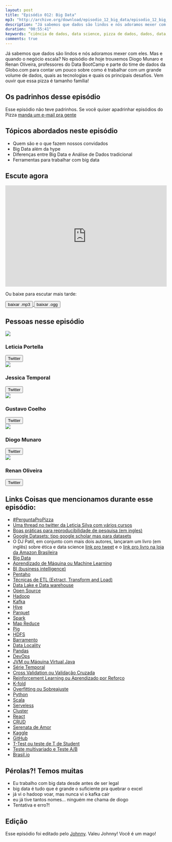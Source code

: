 ```yaml
---
layout: post
title: "Episódio 012: Big Data"
mp3: "http://archive.org/download/episodio_12_big_data/episodio_12_big_data.mp3"
description: "Já sabemos que dados são lindos e nós adoramos mexer com eles. Mas e quando o negócio escala? No episódio de hoje trouxemos Diogo Munaro e Renan Oliveira, professores do Data BootCamp e parte do time de dados da Globo.com para contar um pouco sobre como é trabalhar com um grande volume de dados, quais as tecnologias e quais os principais desafios. Vem ouvir que essa pizza é tamanho família!"
duration: "00:55:41"
keywords: “ciência de dados, data science, pizza de dados, dados, data, data Science pizza, python, ds, machine learning, open source, big data, kafka, business intelligence, mulheres podcasters, mulheres em ti, mulheres em stem, estatística"
comments: true
---
```


Já sabemos que dados são lindos e nós adoramos mexer com eles. Mas e quando o negócio escala? No episódio de hoje trouxemos Diogo Munaro e Renan Oliveira, professores do Data BootCamp e parte do time de dados da Globo.com para contar um pouco sobre como é trabalhar com um grande volume de dados, quais as tecnologias e quais os principais desafios. Vem ouvir que essa pizza é tamanho família!

## Os padrinhos desse episódio

Esse episódio não teve padrinhos. Se você quiser apadrinhar episódios do Pizza [manda um e-mail pra gente](maito:pizzadedados@gmail.com)

## Tópicos abordados neste episódio

- Quem são e o que fazem nossos convidados
- Big Data além da hype
- Diferenças entre Big Data e Análise de Dados tradicional
- Ferramentas para trabalhar com big data

## Escute agora

<iframe width="100%" height="315" src="https://www.youtube.com/embed/iPBKZun6CuU" frameborder="0" allow="autoplay; encrypted-media" allowfullscreen></iframe>

Ou baixe para escutar mais tarde:
<div class="download">
  <a href="http://archive.org/download/episodio_12_big_data/episodio_12_big_data.mp3">
    <button class="btn btn-mp3">baixar .mp3</button>
  </a>
  <a href="http://archive.org/download/episodio_12_big_data/episodio_12_big_data.ogg">
    <button class="btn btn-ogg">baixar .ogg</button>
  </a>
</div>

## Pessoas nesse episódio

<div class="row">
  <div class="pizzaiolo-img">
    <img class="img-circle" src="{{ site.lele_photo }}">
  </div>
  <div>
    <h3>Leticia Portella</h3>
    <a href="https://twitter.com/leleportella">
      <button class="btn btn-twitter">Twitter</button>
    </a>
  </div>
</div>
<div class="row">
  <div class="pizzaiolo-img">
    <img class="img-circle" src="{{ site.jess_photo }}">
  </div>
  <div>
    <h3>Jessica Temporal</h3>
    <a href="https://twitter.com/jesstemporal">
      <button class="btn btn-twitter">Twitter</button>
    </a>
  </div>
</div>
<div class="row">
  <div class="pizzaiolo-img">
    <img class="img-circle" src="{{ site.gust_photo }}">
  </div>
  <div>
    <h3>Gustavo Coelho</h3>
    <a href="https://twitter.com/gusrabbit">
      <button class="btn btn-twitter">Twitter</button>
    </a>
  </div>
</div>
<div class="row">
  <div class="pizzaiolo-img">
    <img class="img-circle" src="https://pbs.twimg.com/profile_images/555881862128607234/I_xAriF8_400x400.jpeg">
  </div>
  <div>
    <h3>Diogo Munaro</h3>
    <a href="https://twitter.com/diogomvieira">
      <button class="btn btn-twitter">Twitter</button>
    </a>
  </div>
</div>
<div class="row">
  <div class="pizzaiolo-img">
    <img class="img-circle" src="https://pbs.twimg.com/profile_images/994756352307269633/Ax3lBwB3_400x400.jpg">
  </div>
  <div>
    <h3>Renan Oliveira</h3>
    <a href="https://twitter.com/renan_oliveira">
      <button class="btn btn-twitter">Twitter</button>
    </a>
  </div>
</div>

## Links Coisas que mencionamos durante esse episódio:

- [#PerguntaProPizza](https://twitter.com/search?q=%23perguntapropizza&src=typd)
- [Uma thread no twitter da Leticia Silva com vários cursos](https://twitter.com/dii_lua/status/1035662190748073986)
- [Boas práticas para reproducibilidade de pesquisa (em ingles)](https://www.kaggle.com/rtatman/reproducible-research-best-practices-jupytercon)
- [Google Datasets: tipo google scholar mas para datasets](https://toolbox.google.com/datasetsearch)
- O DJ Patil, em conjunto com mais dois autores, lançaram um livro (em inglês) sobre ética e data science [link pro tweet](https://twitter.com/dpatil/status/1039185736191422466) e o  [link pro livro na loja da Amazon Brasileira](https://www.amazon.com.br/Ethics-Data-Science-Mike-Loukides-ebook/dp/B07GTC8ZN7)
- [Big Data](https://pt.wikipedia.org/wiki/Big_data)
- [Aprendizado de Máquina ou Machine Learning](https://pt.wikipedia.org/wiki/Aprendizado_de_m%C3%A1quina)
- [BI (business intelligence)](https://pt.wikipedia.org/wiki/Intelig%C3%AAncia_empresarial)
- [Pentaho](https://pt.wikipedia.org/wiki/Pentaho)
- [Técnicas de ETL (Extract, Transform and Load)](https://canaltech.com.br/business-intelligence/entendendo-o-processo-de-etl-22850/)
- [Data Lake e Data warehouse](http://www.cienciaedados.com/data-lake-a-fonte-do-big-data/)
- [Open Source](https://pt.wikipedia.org/wiki/C%C3%B3digo_aberto)
- [Hadoop](https://hadoop.apache.org/)
- [Kafka](https://kafka.apache.org/)
- [Hive](https://hive.apache.org/)
- [Parquet](http://parquet.apache.org/)
- [Spark](https://spark.apache.org/)
- [Map Reduce](https://pt.wikipedia.org/wiki/MapReduce)
- [Pig](https://pig.apache.org/)
- [HDFS](https://hadoop.apache.org/docs/r1.2.1/hdfs_design.html)
- [Barramento](https://pt.wikipedia.org/wiki/Barramento)
- [Data Locality](https://jaceklaskowski.gitbooks.io/mastering-apache-spark/content/spark-data-locality.html)
- [Pandas](https://pandas.pydata.org/)
- [DevOps](https://pt.wikipedia.org/wiki/DevOps)
- [JVM ou Máquina Virtual Java](https://pt.wikipedia.org/wiki/M%C3%A1quina_virtual_Java)
- [Série Temporal](https://pt.wikipedia.org/wiki/S%C3%A9rie_temporal)
- [Cross Validation ou Validação Cruzada](https://pt.wikipedia.org/wiki/Valida%C3%A7%C3%A3o_cruzada)
- [Reinforcement Learning ou Aprendizado por Reforço](https://en.wikipedia.org/wiki/Reinforcement_learning)
- [K-fold](https://pt.wikipedia.org/wiki/Valida%C3%A7%C3%A3o_cruzada)
- [Overfitting ou Sobreajuste](https://pt.wikipedia.org/wiki/Sobreajuste)
- [Python](http://python.org.br/)
- [Scala](https://www.scala-lang.org/)
- [Serveless](https://serverless.com/)
- [Cluster](https://pt.wikipedia.org/wiki/Cluster)
- [React](https://reactjs.org/)
- [CRUD](https://pt.wikipedia.org/wiki/CRUD)
- [Serenata de Amor](http://serenata.ai/)
- [Kaggle](http://kaggle.com/)
- [GitHub](http://github.com/)
- [T-Test ou teste de T de Student](http://github.com/)
- [Teste multivariado e Teste A/B](https://blog.dp6.com.br/teste-a-b-e-multivariado-diferen%C3%A7as-vantagens-e-limita%C3%A7%C3%B5es-c5d10d1bd99d)
- [Brasil.io](http://brasil.io/)

## Pérolas?! Temos muitas

- Eu trabalho com big data desde antes de ser legal
- big data é tudo que é grande o suficiente pra quebrar o excel
- já vi o hadoop voar, mas nunca vi o kafka cair
- eu já tive tantos nomes... ninguém me chama de diogo
- Tentativa e erro?!

## Edição

Esse episódio foi editado pelo [Johnny](https://www.instagram.com/johnnyduluti/). Valeu Johnny! Você é um mago!

